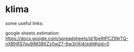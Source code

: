 # klima

some useful links:

google sheets estimation: https://docs.google.com/spreadsheets/d/1be9tPCZtNrTQ-nXBhRS7qu9iM38XZz0wZ7-6w3rlXj4/edit#gid=0

